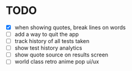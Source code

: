 # TODO

- [x] when showing quotes, break lines on words
- [ ] add a way to quit the app
- [ ] track history of all tests taken
- [ ] show test history analytics
- [ ] show quote source on results screen
- [ ] world class retro anime pop ui/ux
